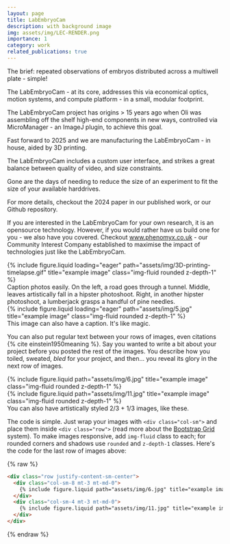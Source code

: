 ```yaml
---
layout: page
title: LabEmbryoCam
description: with background image
img: assets/img/LEC-RENDER.png
importance: 1
category: work
related_publications: true
---
```


The brief: repeated observations of embryos distributed across a multiwell plate - simple!

The LabEmbryoCam - at its core, addresses this via economical optics, motion systems, and compute platform - in a small, modular footprint.

The LabEmbryoCam project has origins > 15 years ago when Oli was assembling off the shelf high-end components in new ways, controlled via MicroManager - an ImageJ plugin, to achieve this goal.

Fast forward to 2025 and we are manufacturing the LabEmbryoCam - in house, aided by 3D printing. 

The LabEmbryoCam includes a custom user interface, and strikes a great balance between quality of video, and size constraints.

Gone are the days of needing to reduce the size of an experiment to fit the size of your available harddrives.

For more details, checkout the 2024 paper in our published work, or our Github repository.

If you are interested in the LabEmbryoCam for your own research, it is an opensource technology. However, if you would rather have us build one for you - we also have you covered. Checkout www.phenomyx.co.uk - our Community Interest Company established to maximise the impact of technologies just like the LabEmbryoCam.

<div class="row">
     {% include figure.liquid loading="eager" path="assets/img/3D-printing-timelapse.gif" title="example image" class="img-fluid rounded z-depth-1" %}
</div>
<div class="caption">
    Caption photos easily. On the left, a road goes through a tunnel. Middle, leaves artistically fall in a hipster photoshoot. Right, in another hipster photoshoot, a lumberjack grasps a handful of pine needles.
</div>
<div class="row">
    <div class="col-sm mt-3 mt-md-0">
        {% include figure.liquid loading="eager" path="assets/img/5.jpg" title="example image" class="img-fluid rounded z-depth-1" %}
    </div>
</div>
<div class="caption">
    This image can also have a caption. It's like magic.
</div>

You can also put regular text between your rows of images, even citations {% cite einstein1950meaning %}.
Say you wanted to write a bit about your project before you posted the rest of the images.
You describe how you toiled, sweated, _bled_ for your project, and then... you reveal its glory in the next row of images.

<div class="row justify-content-sm-center">
    <div class="col-sm-8 mt-3 mt-md-0">
        {% include figure.liquid path="assets/img/6.jpg" title="example image" class="img-fluid rounded z-depth-1" %}
    </div>
    <div class="col-sm-4 mt-3 mt-md-0">
        {% include figure.liquid path="assets/img/11.jpg" title="example image" class="img-fluid rounded z-depth-1" %}
    </div>
</div>
<div class="caption">
    You can also have artistically styled 2/3 + 1/3 images, like these.
</div>

The code is simple.
Just wrap your images with `<div class="col-sm">` and place them inside `<div class="row">` (read more about the <a href="https://getbootstrap.com/docs/4.4/layout/grid/">Bootstrap Grid</a> system).
To make images responsive, add `img-fluid` class to each; for rounded corners and shadows use `rounded` and `z-depth-1` classes.
Here's the code for the last row of images above:

{% raw %}

```html
<div class="row justify-content-sm-center">
  <div class="col-sm-8 mt-3 mt-md-0">
    {% include figure.liquid path="assets/img/6.jpg" title="example image" class="img-fluid rounded z-depth-1" %}
  </div>
  <div class="col-sm-4 mt-3 mt-md-0">
    {% include figure.liquid path="assets/img/11.jpg" title="example image" class="img-fluid rounded z-depth-1" %}
  </div>
</div>
```

{% endraw %}
